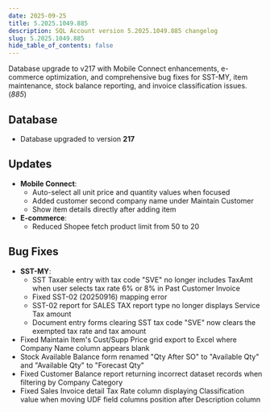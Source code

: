 ```yaml
---
date: 2025-09-25
title: 5.2025.1049.885
description: SQL Account version 5.2025.1049.885 changelog
slug: 5.2025.1049.885
hide_table_of_contents: false
---
```


Database upgrade to v217 with Mobile Connect enhancements, e-commerce optimization, and comprehensive bug fixes for SST-MY, item maintenance, stock balance reporting, and invoice classification issues. (*885*)

<!-- truncate -->

## Database

- Database upgraded to version **217**

## Updates

- **Mobile Connect**:
  - Auto-select all unit price and quantity values when focused
  - Added customer second company name under Maintain Customer
  - Show item details directly after adding item
- **E-commerce**:
  - Reduced Shopee fetch product limit from 50 to 20

## Bug Fixes

- **SST-MY**:
  - SST Taxable entry with tax code "SVE" no longer includes TaxAmt when user selects tax rate 6% or 8% in Past Customer Invoice
  - Fixed SST-02 (20250916) mapping error
  - SST-02 report for SALES TAX report type no longer displays Service Tax amount
  - Document entry forms clearing SST tax code "SVE" now clears the exempted tax rate and tax amount
- Fixed Maintain Item's Cust/Supp Price grid export to Excel where Company Name column appears blank
- Stock Available Balance form renamed "Qty After SO" to "Available Qty" and "Available Qty" to "Forecast Qty"
- Fixed Customer Balance report returning incorrect dataset records when filtering by Company Category
- Fixed Sales Invoice detail Tax Rate column displaying Classification value when moving UDF field columns position after Description column
